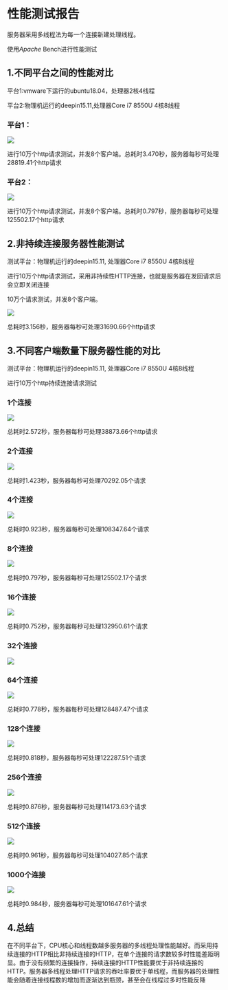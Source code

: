 # 性能测试报告

服务器采用多线程法为每一个连接新建处理线程。

使用*Apache* Bench进行性能测试

## 1.不同平台之间的性能对比

平台1:vmware下运行的ubuntu18.04，处理器2核4线程

平台2:物理机运行的deepin15.11,处理器Core i7 8550U 4核8线程

### 平台1：

<img src="screen_shot\ubuntu18.04(vm)\10w-8.jpg"  />

进行10万个http请求测试，并发8个客户端。总耗时3.470秒，服务器每秒可处理28819.41个http请求

### 平台2：

<img src="screen_shot\deepin15.11\10w-8.png"  />

进行10万个http请求测试，并发8个客户端。总耗时0.797秒，服务器每秒可处理125502.17个http请求

## 2.非持续连接服务器性能测试

测试平台：物理机运行的deepin15.11, 处理器Core i7 8550U 4核8线程

进行10万个http请求测试，采用非持续性HTTP连接，也就是服务器在发回请求后会立即关闭连接

10万个请求测试，并发8个客户端。

<img src="screen_shot\deepin15.11\10w非持久连接-8.png"  />

总耗时3.156秒，服务器每秒可处理31690.66个http请求

## 3.不同客户端数量下服务器性能的对比

测试平台：物理机运行的deepin15.11, 处理器Core i7 8550U 4核8线程

进行10万个http持续连接请求测试

### 1个连接

<img src="screen_shot\deepin15.11\10w-1.png"  />

总耗时2.572秒，服务器每秒可处理38873.66个http请求

### 2个连接

<img src="screen_shot\deepin15.11\10w-2.png"  />

总耗时1.423秒，服务器每秒可处理70292.05个请求

### 4个连接

<img src="screen_shot\deepin15.11\10w-4.png"  />

总耗时0.923秒，服务器每秒可处理108347.64个请求

### 8个连接

<img src="screen_shot\deepin15.11\10w-8.png"  />

总耗时0.797秒，服务器每秒可处理125502.17个请求

### 16个连接

<img src="screen_shot\deepin15.11\10w-16.png"  />

总耗时0.752秒，服务器每秒可处理132950.61个请求

### 32个连接

<img src="screen_shot\deepin15.11\10w-32.png"  />

### 64个连接

<img src="screen_shot\deepin15.11\10w-64.png"  />

总耗时0.778秒，服务器每秒可处理128487.47个请求

### 128个连接

<img src="screen_shot\deepin15.11\10w-128.png"  />

总耗时0.818秒，服务器每秒可处理122287.51个请求

### 256个连接

<img src="screen_shot\deepin15.11\10w-256.png"  />

总耗时0.876秒，服务器每秒可处理114173.63个请求

### 512个连接

<img src="screen_shot\deepin15.11\10w-512.png"  />

总耗时0.961秒，服务器每秒可处理104027.85个请求

### 1000个连接

<img src="screen_shot\deepin15.11\10w-1000.png"  />

总耗时0.984秒，服务器每秒可处理101647.61个请求

## 4.总结

在不同平台下，CPU核心和线程数越多服务器的多线程处理性能越好。而采用持续连接的HTTP相比非持续连接的HTTP，在单个连接的请求数较多时性能差距明显。由于没有频繁的连接操作，持续连接的HTTP性能要优于非持续连接的HTTP。服务器多线程处理HTTP请求的吞吐率要优于单线程，而服务器的处理性能会随着连接线程数的增加而逐渐达到瓶颈，甚至会在线程过多时性能反降

